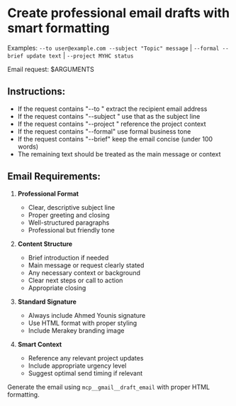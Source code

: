 # Create professional email drafts with smart formatting

Examples: `--to user@example.com --subject "Topic" message` | `--formal --brief update text` | `--project MYHC status`

Email request: $ARGUMENTS

## Instructions:
- If the request contains "--to <email>" extract the recipient email address
- If the request contains "--subject <text>" use that as the subject line
- If the request contains "--project <name>" reference the project context
- If the request contains "--formal" use formal business tone
- If the request contains "--brief" keep the email concise (under 100 words)
- The remaining text should be treated as the main message or context

## Email Requirements:
1. **Professional Format**
   - Clear, descriptive subject line
   - Proper greeting and closing
   - Well-structured paragraphs
   - Professional but friendly tone

2. **Content Structure**
   - Brief introduction if needed
   - Main message or request clearly stated
   - Any necessary context or background
   - Clear next steps or call to action
   - Appropriate closing

3. **Standard Signature**
   - Always include Ahmed Younis signature
   - Use HTML format with proper styling
   - Include Merakey branding image

4. **Smart Context**
   - Reference any relevant project updates
   - Include appropriate urgency level
   - Suggest optimal send timing if relevant

Generate the email using `mcp__gmail__draft_email` with proper HTML formatting.
